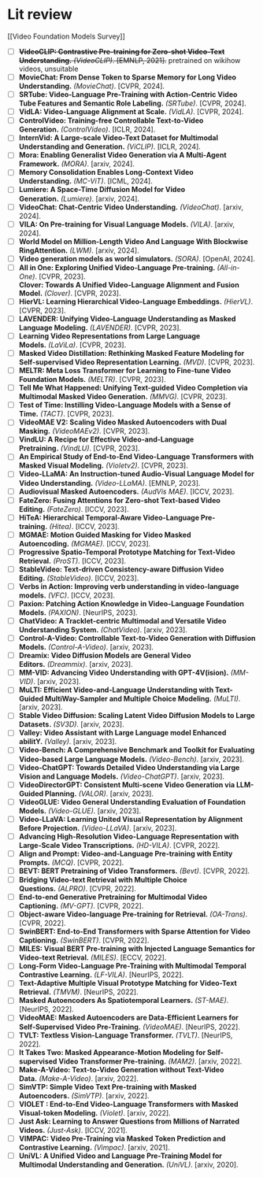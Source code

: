 # Lit review
[[Video Foundation Models Survey]]
- [ ] ~~**VideoCLIP: Contrastive Pre-training for Zero-shot Video-Text Understanding.** _(VideoCLIP)_. [EMNLP, 2021].~~ pretrained on wikihow videos, unsuitable
- [ ] **MovieChat: From Dense Token to Sparse Memory for Long Video Understanding.** _(MovieChat)_. [CVPR, 2024].  
- [ ] **SRTube: Video-Language Pre-Training with Action-Centric Video Tube Features and Semantic Role Labeling.** _(SRTube)_. [CVPR, 2024].  
- [ ] **VidLA: Video-Language Alignment at Scale.** _(VidLA)_. [CVPR, 2024].  
- [ ] **ControlVideo: Training-free Controllable Text-to-Video Generation.** _(ControlVideo)_. [ICLR, 2024].  
- [ ] **InternVid: A Large-scale Video-Text Dataset for Multimodal Understanding and Generation.** _(ViCLIP)_. [ICLR, 2024].  
- [ ] **Mora: Enabling Generalist Video Generation via A Multi-Agent Framework.** _(MORA)_. [arxiv, 2024].  
- [ ] **Memory Consolidation Enables Long-Context Video Understanding.** _(MC-ViT)_. [ICML, 2024].
- [ ] **Lumiere: A Space-Time Diffusion Model for Video Generation.** _(Lumiere)_. [arxiv, 2024]. 
- [ ] **VideoChat: Chat-Centric Video Understanding.** _(VideoChat)_. [arxiv, 2024].  
- [ ] **VILA: On Pre-training for Visual Language Models.** _(VILA)_. [arxiv, 2024].  
- [ ] **World Model on Million-Length Video And Language With Blockwise RingAttention.** _(LWM)_. [arxiv, 2024].  
- [ ] **Video generation models as world simulators.** _(SORA)_. [OpenAI, 2024].
- [ ] **All in One: Exploring Unified Video-Language Pre-training.** _(All-in-One)_. [CVPR, 2023].  
**Clover: Towards A Unified Video-Language Alignment and Fusion Model.** _(Clover)_. [CVPR, 2023].
- [ ] **HierVL: Learning Hierarchical Video-Language Embeddings.** _(HierVL)_. [CVPR, 2023].  
- [ ] **LAVENDER: Unifying Video-Language Understanding as Masked Language Modeling.** _(LAVENDER)_. [CVPR, 2023].
- [ ] **Learning Video Representations from Large Language Models.** _(LaViLa)_. [CVPR, 2023]. 
- [ ] **Masked Video Distillation: Rethinking Masked Feature Modeling for Self-supervised Video Representation Learning.** _(MVD)_. [CVPR, 2023].  
- [ ] **MELTR: Meta Loss Transformer for Learning to Fine-tune Video Foundation Models.** _(MELTR)_. [CVPR, 2023].
- [ ] **Tell Me What Happened: Unifying Text-guided Video Completion via Multimodal Masked Video Generation.** _(MMVG)_. [CVPR, 2023].  
- [ ] **Test of Time: Instilling Video-Language Models with a Sense of Time.** _(TACT)_. [CVPR, 2023].
- [ ] **VideoMAE V2: Scaling Video Masked Autoencoders with Dual Masking.** _(VideoMAEv2)_. [CVPR, 2023].
- [ ] **VindLU: A Recipe for Effective Video-and-Language Pretraining.** _(VindLU)_. [CVPR, 2023].  
- [ ] **An Empirical Study of End-to-End Video-Language Transformers with Masked Visual Modeling.** _(Violetv2)_. [CVPR, 2023].  
- [ ] **Video-LLaMA: An Instruction-tuned Audio-Visual Language Model for Video Understanding.** _(Video-LLaMA)_. [EMNLP, 2023].  
- [ ] **Audiovisual Masked Autoencoders.** _(AudVis MAE)_. [ICCV, 2023].  
- [ ] **FateZero: Fusing Attentions for Zero-shot Text-based Video Editing.** _(FateZero)_. [ICCV, 2023].
- [ ] **HiTeA: Hierarchical Temporal-Aware Video-Language Pre-training.** _(Hitea)_. [ICCV, 2023].
- [ ] **MGMAE: Motion Guided Masking for Video Masked Autoencoding.** _(MGMAE)_. [ICCV, 2023].
- [ ] **Progressive Spatio-Temporal Prototype Matching for Text-Video Retrieval.** _(ProST)_. [ICCV, 2023].
- [ ] **StableVideo: Text-driven Consistency-aware Diffusion Video Editing.** _(StableVideo)_. [ICCV, 2023].
- [ ] **Verbs in Action: Improving verb understanding in video-language models.** _(VFC)_. [ICCV, 2023].
- [ ] **Paxion: Patching Action Knowledge in Video-Language Foundation Models.** _(PAXION)_. [NeurIPS, 2023].
- [ ] **ChatVideo: A Tracklet-centric Multimodal and Versatile Video Understanding System.** _(ChatVideo)_. [arxiv, 2023].
- [ ] **Control-A-Video: Controllable Text-to-Video Generation with Diffusion Models.** _(Control-A-Video)_. [arxiv, 2023].
- [ ] **Dreamix: Video Diffusion Models are General Video Editors.** _(Dreammix)_. [arxiv, 2023].
- [ ] **MM-VID: Advancing Video Understanding with GPT-4V(ision).** _(MM-VID)_. [arxiv, 2023].
- [ ] **MuLTI: Efficient Video-and-Language Understanding with Text-Guided MultiWay-Sampler and Multiple Choice Modeling.** _(MuLTI)_. [arxiv, 2023].
- [ ] **Stable Video Diffusion: Scaling Latent Video Diffusion Models to Large Datasets.** _(SV3D)_. [arxiv, 2023].  
- [ ] **Valley: Video Assistant with Large Language model Enhanced abilitY.** _(Valley)_. [arxiv, 2023].
- [ ] **Video-Bench: A Comprehensive Benchmark and Toolkit for Evaluating Video-based Large Language Models.** _(Video-Bench)_. [arxiv, 2023].  
- [ ] **Video-ChatGPT: Towards Detailed Video Understanding via Large Vision and Language Models.** _(Video-ChatGPT)_. [arxiv, 2023].
- [ ] **VideoDirectorGPT: Consistent Multi-scene Video Generation via LLM-Guided Planning.** _(VALOR)_. [arxiv, 2023].
- [ ] **VideoGLUE: Video General Understanding Evaluation of Foundation Models.** _(Video-GLUE)_. [arxiv, 2023].
- [ ] **Video-LLaVA: Learning United Visual Representation by Alignment Before Projection.** _(Video-LLaVA)_. [arxiv, 2023].
- [ ] **Advancing High-Resolution Video-Language Representation with Large-Scale Video Transcriptions.** _(HD-VILA)_. [CVPR, 2022].
- [ ] **Align and Prompt: Video-and-Language Pre-training with Entity Prompts.** _(MCQ)_. [CVPR, 2022]. 
- [ ] **BEVT: BERT Pretraining of Video Transformers.** _(Bevt)_. [CVPR, 2022].
- [ ] **Bridging Video-text Retrieval with Multiple Choice Questions.** _(ALPRO)_. [CVPR, 2022].
- [ ] **End-to-end Generative Pretraining for Multimodal Video Captioning.** _(MV-GPT)_. [CVPR, 2022].
- [ ] **Object-aware Video-language Pre-training for Retrieval.** _(OA-Trans)_. [CVPR, 2022].
- [ ] **SwinBERT: End-to-End Transformers with Sparse Attention for Video Captioning.** _(SwinBERT)_. [CVPR, 2022].
- [ ] **MILES: Visual BERT Pre-training with Injected Language Semantics for Video-text Retrieval.** _(MILES)_. [ECCV, 2022].
- [ ] **Long-Form Video-Language Pre-Training with Multimodal Temporal Contrastive Learning.** _(LF-VILA)_. [NeurIPS, 2022].
- [ ] **Text-Adaptive Multiple Visual Prototype Matching for Video-Text Retrieval.** _(TMVM)_. [NeurIPS, 2022].
- [ ] **Masked Autoencoders As Spatiotemporal Learners.** _(ST-MAE)_. [NeurIPS, 2022].
- [ ] **VideoMAE: Masked Autoencoders are Data-Efficient Learners for Self-Supervised Video Pre-Training.** _(VideoMAE)_. [NeurIPS, 2022].
- [ ] **TVLT: Textless Vision-Language Transformer.** _(TVLT)_. [NeurIPS, 2022].
- [ ] **It Takes Two: Masked Appearance-Motion Modeling for Self-supervised Video Transformer Pre-training.** _(MAM2)_. [arxiv, 2022].
- [ ] **Make-A-Video: Text-to-Video Generation without Text-Video Data.** _(Make-A-Video)_. [arxiv, 2022].
- [ ] **SimVTP: Simple Video Text Pre-training with Masked Autoencoders.** _(SimVTP)_. [arxiv, 2022].  
- [ ] **VIOLET : End-to-End Video-Language Transformers with Masked Visual-token Modeling.** _(Violet)_. [arxiv, 2022].  
- [ ] **Just Ask: Learning to Answer Questions from Millions of Narrated Videos.** _(Just-Ask)_. [ICCV, 2021].  
- [ ] **VIMPAC: Video Pre-Training via Masked Token Prediction and Contrastive Learning.** _(Vimpac)_. [arxiv, 2021].  
- [ ] **UniVL: A Unified Video and Language Pre-Training Model for Multimodal Understanding and Generation.** _(UniVL)_. [arxiv, 2020].  